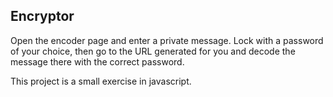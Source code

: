 ## Encryptor

Open the encoder page and enter a private message. Lock with a password of your choice, then go to the
URL generated for you and decode the message there with the correct password.

This project is a small exercise in javascript.